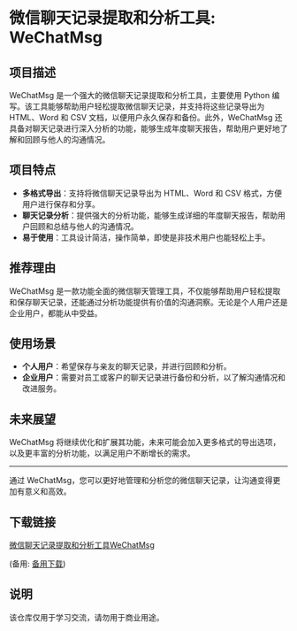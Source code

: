 # 微信聊天记录提取和分析工具: WeChatMsg

## 项目描述
WeChatMsg 是一个强大的微信聊天记录提取和分析工具，主要使用 Python 编写。该工具能够帮助用户轻松提取微信聊天记录，并支持将这些记录导出为 HTML、Word 和 CSV 文档，以便用户永久保存和备份。此外，WeChatMsg 还具备对聊天记录进行深入分析的功能，能够生成年度聊天报告，帮助用户更好地了解和回顾与他人的沟通情况。

## 项目特点
- **多格式导出**：支持将微信聊天记录导出为 HTML、Word 和 CSV 格式，方便用户进行保存和分享。
- **聊天记录分析**：提供强大的分析功能，能够生成详细的年度聊天报告，帮助用户回顾和总结与他人的沟通情况。
- **易于使用**：工具设计简洁，操作简单，即使是非技术用户也能轻松上手。

## 推荐理由
WeChatMsg 是一款功能全面的微信聊天管理工具，不仅能够帮助用户轻松提取和保存聊天记录，还能通过分析功能提供有价值的沟通洞察。无论是个人用户还是企业用户，都能从中受益。

## 使用场景
- **个人用户**：希望保存与亲友的聊天记录，并进行回顾和分析。
- **企业用户**：需要对员工或客户的聊天记录进行备份和分析，以了解沟通情况和改进服务。

## 未来展望
WeChatMsg 将继续优化和扩展其功能，未来可能会加入更多格式的导出选项，以及更丰富的分析功能，以满足用户不断增长的需求。

---

通过 WeChatMsg，您可以更好地管理和分析您的微信聊天记录，让沟通变得更加有意义和高效。

## 下载链接
[微信聊天记录提取和分析工具WeChatMsg](https://pan.quark.cn/s/efc5d735ceb4) 

(备用: [备用下载](https://pan.baidu.com/s/1LO7_3CgB1HQHLj_nSXjydA?pwd=1234))

## 说明

该仓库仅用于学习交流，请勿用于商业用途。
